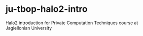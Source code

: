 # ju-tbop-halo2-intro
Halo2 introduction for Private Computation Techniques course at Jagiellonian University
